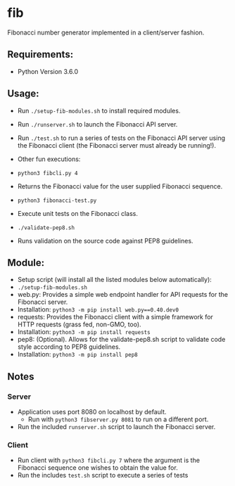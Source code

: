 # fib

Fibonacci number generator implemented in a client/server fashion.

## Requirements:

- Python Version 3.6.0

## Usage:

- Run `./setup-fib-modules.sh` to install required modules.
- Run `./runserver.sh` to launch the Fibonacci API server.
- Run `./test.sh` to run a series of tests on the Fibonacci API server using the
Fibonacci client (the Fibonacci server must already be running!).

- Other fun executions:
 - `python3 fibcli.py 4`
  - Returns the Fibonacci value for the user supplied Fibonacci sequence.
 - `python3 fibonacci-test.py`
  - Execute unit tests on the Fibonacci class.
 - `./validate-pep8.sh`
  - Runs validation on the source code against PEP8 guidelines.

## Module:

- Setup script (will install all the listed modules below automatically):
 - `./setup-fib-modules.sh`
- web.py: Provides a simple web endpoint handler for API requests for the Fibonacci server.
 - Installation: `python3 -m pip install web.py==0.40.dev0`
- requests: Provides the Fibonacci client with a simple framework for HTTP requests (grass fed, non-GMO, too).
 - Installation: `python3 -m pip install requests`
- pep8: (Optional).  Allows for the validate-pep8.sh script to validate code style according to PEP8 guidelines.
 - Installation: `python3 -m pip install pep8`

## Notes

### Server

- Application uses port 8080 on localhost by default.
  - Run with `python3 fibserver.py 8081` to run on a different port.
- Run the included `runserver.sh` script to launch the Fibonacci server.

### Client

- Run client with `python3 fibcli.py 7` where the argument is the Fibonacci sequence one wishes to obtain the value for.
- Run the includes `test.sh` script to execute a series of tests

